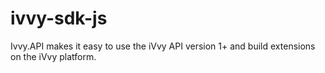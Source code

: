 # ivvy-sdk-js
Ivvy.API makes it easy to use the iVvy API version 1+ and build extensions on the iVvy platform.
